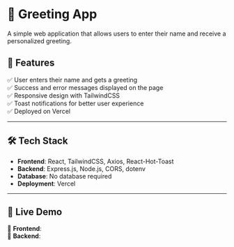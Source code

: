 # 🚀 Greeting App

A simple web application that allows users to enter their name and receive a personalized greeting.

## 📌 Features
✅ User enters their name and gets a greeting  
✅ Success and error messages displayed on the page  
✅ Responsive design with TailwindCSS  
✅ Toast notifications for better user experience  
✅ Deployed on Vercel  

---

## 🛠️ Tech Stack
- **Frontend**: React, TailwindCSS, Axios, React-Hot-Toast  
- **Backend**: Express.js, Node.js, CORS, dotenv  
- **Database**: No database required  
- **Deployment**: Vercel  

---

## 🚀 Live Demo
🔗 **Frontend**:  
🔗 **Backend**:  
